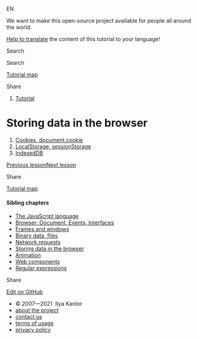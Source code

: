 EN

<!-- -->

We want to make this open-source project available for people all around the world.

[Help to translate](https://javascript.info/translate) the content of this tutorial to your language!

Search

Search

<a href="/tutorial/map" class="map"><span class="map__text">Tutorial map</span></a>

<span class="share-icons__title">Share</span><a href="https://twitter.com/share?url=https%3A%2F%2Fjavascript.info%2Fdata-storage" class="share share_tw"></a><a href="https://www.facebook.com/sharer/sharer.php?s=100&amp;p%5Burl%5D=https%3A%2F%2Fjavascript.info%2Fdata-storage" class="share share_fb"></a>

1.  <a href="/" class="breadcrumbs__link"><span class="breadcrumbs__hidden-text">Tutorial</span></a>

# Storing data in the browser

1.  <a href="/cookie" class="lessons-list__link">Cookies, document.cookie</a>
2.  <a href="/localstorage" class="lessons-list__link">LocalStorage, sessionStorage</a>
3.  <a href="/indexeddb" class="lessons-list__link">IndexedDB</a>

<a href="/server-sent-events" class="page__nav page__nav_prev"><span class="page__nav-text"><span class="page__nav-text-shortcut"></span></span><span class="page__nav-text-alternate">Previous lesson</span></a><a href="/cookie" class="page__nav page__nav_next"><span class="page__nav-text"><span class="page__nav-text-shortcut"></span></span><span class="page__nav-text-alternate">Next lesson</span></a>

<span class="share-icons__title">Share</span><a href="https://twitter.com/share?url=https%3A%2F%2Fjavascript.info%2Fdata-storage" class="share share_tw"></a><a href="https://www.facebook.com/sharer/sharer.php?s=100&amp;p%5Burl%5D=https%3A%2F%2Fjavascript.info%2Fdata-storage" class="share share_fb"></a>

<a href="/tutorial/map" class="map"><span class="map__text">Tutorial map</span></a>

<a href="/tutorial/map" class="map"></a>

#### Sibling chapters

- <a href="/js" class="sidebar__link">The JavaScript language</a>
- <a href="/ui" class="sidebar__link">Browser: Document, Events, Interfaces</a>
- <a href="/frames-and-windows" class="sidebar__link">Frames and windows</a>
- <a href="/binary" class="sidebar__link">Binary data, files</a>
- <a href="/network" class="sidebar__link">Network requests</a>
- <a href="/data-storage" class="sidebar__link">Storing data in the browser</a>
- <a href="/animation" class="sidebar__link">Animation</a>
- <a href="/web-components" class="sidebar__link">Web components</a>
- <a href="/regular-expressions" class="sidebar__link">Regular expressions</a>

Share

<a href="https://twitter.com/share?url=https%3A%2F%2Fjavascript.info%2Fdata-storage" class="share share_tw sidebar__share"></a><a href="https://www.facebook.com/sharer/sharer.php?s=100&amp;p%5Burl%5D=https%3A%2F%2Fjavascript.info%2Fdata-storage" class="share share_fb sidebar__share"></a>

<a href="https://github.com/javascript-tutorial/en.javascript.info/blob/master/6-data-storage" class="sidebar__link">Edit on GitHub</a>

- © 2007—2021  Ilya Kantor
- <a href="/about" class="page-footer__link">about the project</a>
- <a href="/about#contact-us" class="page-footer__link">contact us</a>
- <a href="/terms" class="page-footer__link">terms of usage</a>
- <a href="/privacy" class="page-footer__link">privacy policy</a>
